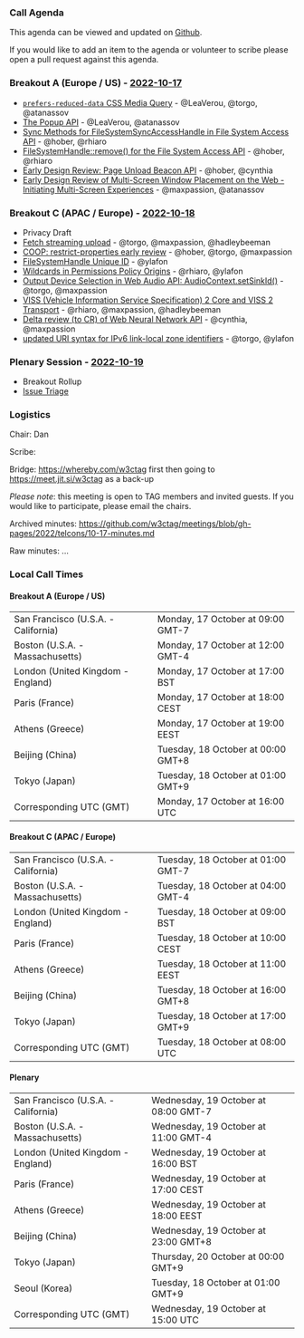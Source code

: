 ### Call Agenda

This agenda can be viewed and updated on [Github](https://github.com/w3ctag/meetings/blob/gh-pages/2022/telcons/10-17-agenda.md).

If you would like to add an item to the agenda or volunteer to scribe please open a pull request against this agenda.

### Breakout A (Europe / US) - [2022-10-17](https://www.timeanddate.com/worldclock/converter.html?iso=20221017T160000&p1=224&p2=43&p3=136&p4=195&p5=26&p6=33&p7=248&p8=235)

* [`prefers-reduced-data` CSS Media Query](https://github.com/w3ctag/design-reviews/issues/705) - @LeaVerou, @torgo, @atanassov
* [The Popup API](https://github.com/w3ctag/design-reviews/issues/743) - @LeaVerou, @atanassov
* [Sync Methods for FileSystemSyncAccessHandle in File System Access API](https://github.com/w3ctag/design-reviews/issues/772) - @hober, @rhiaro
* [FileSystemHandle::remove() for the File System Access API](https://github.com/w3ctag/design-reviews/issues/773) - @hober, @rhiaro
* [Early Design Review: Page Unload Beacon API](https://github.com/w3ctag/design-reviews/issues/776) - @hober, @cynthia
* [Early Design Review of Multi-Screen Window Placement on the Web - Initiating Multi-Screen Experiences](https://github.com/w3ctag/design-reviews/issues/767) - @maxpassion, @atanassov

### Breakout C (APAC / Europe) - [2022-10-18](https://www.timeanddate.com/worldclock/converter.html?iso=20221018T080000&p1=224&p2=43&p3=136&p4=195&p5=26&p6=33&p7=248&p8=235)

* Privacy Draft
* [Fetch streaming upload](https://github.com/w3ctag/design-reviews/issues/754) - @torgo, @maxpassion, @hadleybeeman
* [COOP: restrict-properties early review](https://github.com/w3ctag/design-reviews/issues/760) - @hober, @torgo, @maxpassion
* [FileSystemHandle Unique ID](https://github.com/w3ctag/design-reviews/issues/764) - @ylafon
* [Wildcards in Permissions Policy Origins](https://github.com/w3ctag/design-reviews/issues/765) - @rhiaro, @ylafon
* [Output Device Selection in Web Audio API: AudioContext.setSinkId()](https://github.com/w3ctag/design-reviews/issues/766) - @torgo, @maxpassion
* [VISS (Vehicle Information Service Specification) 2 Core and VISS 2 Transport](https://github.com/w3ctag/design-reviews/issues/768) - @rhiaro, @maxpassion, @hadleybeeman
* [Delta review (to CR) of Web Neural Network API](https://github.com/w3ctag/design-reviews/issues/771) - @cynthia, @maxpassion
* [updated URI syntax for IPv6 link-local zone identifiers](https://github.com/w3ctag/design-reviews/issues/774) - @torgo, @ylafon

### Plenary Session - [2022-10-19](https://www.timeanddate.com/worldclock/converter.html?iso=20221019T150000&p1=224&p2=43&p3=136&p4=195&p5=26&p6=33&p7=248&p8=235)

* Breakout Rollup
* [Issue Triage](https://github.com/w3ctag/design-reviews/issues?q=is%3Aissue+is%3Aopen+label%3A%22Progress%3A+untriaged%22)

### Logistics

Chair: Dan

Scribe:

Bridge: https://whereby.com/w3ctag first then going to https://meet.jit.si/w3ctag as a back-up

*Please note*: this meeting is open to TAG members and invited guests. If you would like to participate, please email the chairs.

Archived minutes: https://github.com/w3ctag/meetings/blob/gh-pages/2022/telcons/10-17-minutes.md

Raw minutes: ...


### Local Call Times

#### Breakout A (Europe / US)

<table>
<tr><td> San Francisco (U.S.A. - California) <td> Monday, 17 October at 09:00 GMT-7</td></tr>
<tr><td> Boston (U.S.A. - Massachusetts) <td> Monday, 17 October at 12:00 GMT-4</td></tr>
<tr><td> London (United Kingdom - England) <td> Monday, 17 October at 17:00 BST</td></tr>
<tr><td> Paris (France) <td> Monday, 17 October at 18:00 CEST</td></tr>
<tr><td> Athens (Greece) <td> Monday, 17 October at 19:00 EEST</td></tr>
<tr><td> Beijing (China) <td> Tuesday, 18 October at 00:00 GMT+8</td></tr>
<tr><td> Tokyo (Japan) <td> Tuesday, 18 October at 01:00 GMT+9</td></tr>
<tr><td> Corresponding UTC (GMT) <td> Monday, 17 October at 16:00 UTC</td></tr>
</table>

#### Breakout C (APAC / Europe)

<table>
<tr><td> San Francisco (U.S.A. - California) <td> Tuesday, 18 October at 01:00 GMT-7</td></tr>
<tr><td> Boston (U.S.A. - Massachusetts) <td> Tuesday, 18 October at 04:00 GMT-4</td></tr>
<tr><td> London (United Kingdom - England) <td> Tuesday, 18 October at 09:00 BST</td></tr>
<tr><td> Paris (France) <td> Tuesday, 18 October at 10:00 CEST</td></tr>
<tr><td> Athens (Greece) <td> Tuesday, 18 October at 11:00 EEST</td></tr>
<tr><td> Beijing (China) <td> Tuesday, 18 October at 16:00 GMT+8</td></tr>
<tr><td> Tokyo (Japan) <td> Tuesday, 18 October at 17:00 GMT+9</td></tr>
<tr><td> Corresponding UTC (GMT) <td> Tuesday, 18 October at 08:00 UTC</td></tr>
</table>

#### Plenary

<table>
<tr><td> San Francisco (U.S.A. - California) <td> Wednesday, 19 October at 08:00 GMT-7</td></tr>
<tr><td> Boston (U.S.A. - Massachusetts) <td> Wednesday, 19 October at 11:00 GMT-4</td></tr>
<tr><td> London (United Kingdom - England) <td> Wednesday, 19 October at 16:00 BST</td></tr>
<tr><td> Paris (France) <td> Wednesday, 19 October at 17:00 CEST</td></tr>
<tr><td> Athens (Greece) <td> Wednesday, 19 October at 18:00 EEST</td></tr>
<tr><td> Beijing (China) <td> Wednesday, 19 October at 23:00 GMT+8</td></tr>
<tr><td> Tokyo (Japan) <td> Thursday, 20 October at 00:00 GMT+9</td></tr>
<tr><td> Seoul (Korea) <td> Tuesday, 18 October at 01:00 GMT+9</td></tr>
<tr><td> Corresponding UTC (GMT) <td> Wednesday, 19 October at 15:00 UTC</td></tr>
</table>

